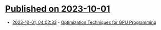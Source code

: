 # [Published on 2023-10-01](index.md)

* [2023-10-01, 04:02:33](https://lobste.rs/s/wv6igz/optimization_techniques_for_gpu) - [Optimization Techniques for GPU Programming](https://dl.acm.org/doi/pdf/10.1145/3570638)
